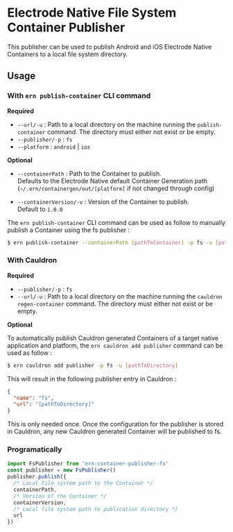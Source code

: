 # Electrode Native File System Container Publisher

This publisher can be used to publish Android and iOS Electrode Native Containers to a local file system directory.

## Usage

### **With `ern publish-container` CLI command**

**Required**

- `--url/-u` : Path to a local directory on the machine running the `publish-container` command. The directory must either not exist or be empty.
- `--publisher/-p` : `fs`
- `--platform` : `android` | `ios`

**Optional**

- `--containerPath` : Path to the Container to publish.  
Defaults to the Electrode Native default Container Generation path (`~/.ern/containergen/out/[platform]` if not changed through config)

- `--containerVersion/-v` : Version of the Container to publish.  
Default to `1.0.0`

 The `ern publish-container` CLI command can be used as follow to manually publish a Container using the fs publisher :

```bash
$ ern publish-container --containerPath [pathToContainer] -p fs -u [pathToDirectory] -v [containerVersion] ---platform [android|ios]
```

### **With Cauldron**

**Required**

- `--publisher/-p` : `fs`
- `--url/-u` : Path to a local directory on the machine running the `cauldron regen-container` command. The directory must either not exist or be empty.

**Optional**


To automatically publish Cauldron generated Containers of a target native application and platform, the `ern cauldron add publisher` command can be used as follow :

```bash
$ ern cauldron add publisher -p fs -u [pathToDirectory]
```

This will result in the following publisher entry in Cauldron :

```json
{
  "name": "fs",
  "url": "[pathToDirectory]"
}
```

This is only needed once. Once the configuration for the publisher is stored in Cauldron, any new Cauldron generated Container will be published to fs.

### **Programatically**

```js
import FsPublisher from 'ern-container-publisher-fs'
const publisher = new FsPublisher()
publisher.publish({
  /* Local file system path to the Container */
  containerPath,
  /* Version of the Container */
  containerVersion,
  /* Local file system path to publication directory */
  url
})
```
